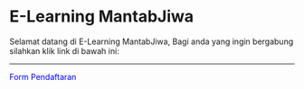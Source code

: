 <html>
<body>
<h1>E-Learning MantabJiwa</h1>
<p>Selamat datang di E-Learning MantabJiwa, Bagi anda yang ingin bergabung silahkan klik link di bawah ini:</p>
<hr>

<style>
a:link {
    color: blue;
    background-color: transparent;
    text-decoration: none;

}
a:visited {
    color: blue;
    background-color: transparent;
    text-decoration: none;
}
a:hover {
    color: red;
    background-color: transparent;
    text-decoration: underline;
}
a:active {
    color: yellow;
    background-color: transparent;
    text-decoration: underline;
}
</style>

<body>

<a href="https://ayubanggoro.github.io/Form-Pendaftaran">Form Pendaftaran</a> 

</body>
